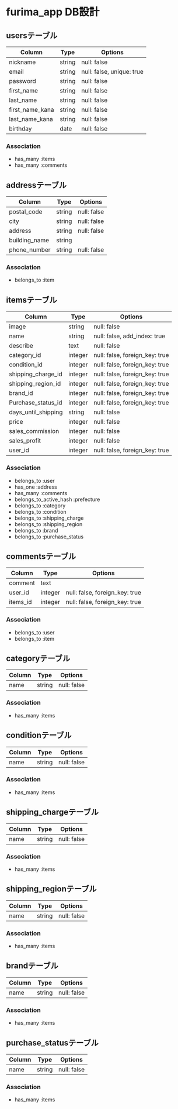 # furima_app DB設計

## usersテーブル

|Column|Type|Options|
|------|----|-------|
|nickname|string|null: false|
|email|string|null: false, unique: true|
|password|string|null: false|
|first_name|string|null: false|
|last_name|string|null: false|
|first_name_kana|string|null: false|
|last_name_kana|string|null: false|
|birthday|date|null: false|

### Association

- has_many :items
- has_many :comments

## addressテーブル

|Column|Type|Options|
|------|----|-------|
|postal_code|string|null: false|
|city|string|null: false|
|address|string|null: false|
|building_name|string|
|phone_number|string|null: false|

### Association

- belongs_to :item

## itemsテーブル

|Column|Type|Options|
|------|----|-------|
|image|string|null: false|
|name|string|null: false, add_index: true|
|describe|text|null: false|
|category_id|integer|null: false, foreign_key: true|
|condition_id|integer|null: false, foreign_key: true|
|shipping_charge_id|integer|null: false, foreign_key: true|
|shipping_region_id|integer|null: false, foreign_key: true|
|brand_id|integer|null: false, foreign_key: true|
|Purchase_status_id|integer|null: false, foreign_key: true|
|days_until_shipping|string|null: false|
|price|integer|null: false|
|sales_commission|integer|null: false|
|sales_profit|integer|null: false|
|user_id|integer|null: false, foreign_key: true|

### Association

- belongs_to :user
- has_one :address
- has_many :comments
- belongs_to_active_hash :prefecture
- belongs_to :category
- belongs_to :condition
- belongs_to :shipping_charge
- belongs_to :shipping_region
- belongs_to :brand
- belongs_to :purchase_status

## commentsテーブル

|Column|Type|Options|
|------|----|-------|
|comment|text|
|user_id|integer|null: false, foreign_key: true|
|items_id|integer|null: false, foreign_key: true|

### Association

- belongs_to :user
- belongs_to :item

## categoryテーブル

|Column|Type|Options|
|------|----|-------|
|name|string|null: false|

### Association

- has_many :items

## conditionテーブル

|Column|Type|Options|
|------|----|-------|
|name|string|null: false|

### Association

- has_many :items

## shipping_chargeテーブル

|Column|Type|Options|
|------|----|-------|
|name|string|null: false|

### Association

- has_many :items

## shipping_regionテーブル

|Column|Type|Options|
|------|----|-------|
|name|string|null: false|

### Association

- has_many :items

## brandテーブル

|Column|Type|Options|
|------|----|-------|
|name|string|null: false|

### Association

- has_many :items

## purchase_statusテーブル

|Column|Type|Options|
|------|----|-------|
|name|string|null: false|

### Association

- has_many :items